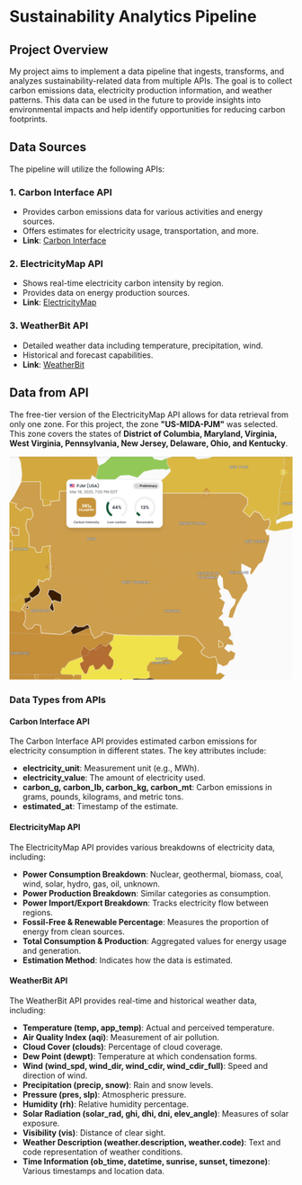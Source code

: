 # Sustainability Analytics Pipeline

## Project Overview

My project aims to implement a data pipeline that ingests, transforms, and analyzes sustainability-related data from multiple APIs. The goal is to collect carbon emissions data, electricity production information, and weather patterns. This data can be used in the future to provide insights into environmental impacts and help identify opportunities for reducing carbon footprints.

## Data Sources

The pipeline will utilize the following APIs:

### 1. Carbon Interface API

- Provides carbon emissions data for various activities and energy sources.
- Offers estimates for electricity usage, transportation, and more.
- **Link**: [Carbon Interface](https://www.carboninterface.com/)

### 2. ElectricityMap API

- Shows real-time electricity carbon intensity by region.
- Provides data on energy production sources.
- **Link**: [ElectricityMap](https://www.electricitymaps.com/)

### 3. WeatherBit API

- Detailed weather data including temperature, precipitation, wind.
- Historical and forecast capabilities.
- **Link**: [WeatherBit](https://www.weatherbit.io/)

## Data from API

The free-tier version of the ElectricityMap API allows for data retrieval from only one zone. For this project, the zone **"US-MIDA-PJM"** was selected. This zone covers the states of **District of Columbia, Maryland, Virginia, West Virginia, Pennsylvania, New Jersey, Delaware, Ohio, and Kentucky**.

<p align="center">
  <img src="zone_map.png" alt="US-MIDA-PJM Zone Map" width="700">
</p>

### Data Types from APIs

#### **Carbon Interface API**

The Carbon Interface API provides estimated carbon emissions for electricity consumption in different states. The key attributes include:

- **electricity_unit**: Measurement unit (e.g., MWh).
- **electricity_value**: The amount of electricity used.
- **carbon_g, carbon_lb, carbon_kg, carbon_mt**: Carbon emissions in grams, pounds, kilograms, and metric tons.
- **estimated_at**: Timestamp of the estimate.

#### **ElectricityMap API**

The ElectricityMap API provides various breakdowns of electricity data, including:

- **Power Consumption Breakdown**: Nuclear, geothermal, biomass, coal, wind, solar, hydro, gas, oil, unknown.
- **Power Production Breakdown**: Similar categories as consumption.
- **Power Import/Export Breakdown**: Tracks electricity flow between regions.
- **Fossil-Free & Renewable Percentage**: Measures the proportion of energy from clean sources.
- **Total Consumption & Production**: Aggregated values for energy usage and generation.
- **Estimation Method**: Indicates how the data is estimated.

#### **WeatherBit API**

The WeatherBit API provides real-time and historical weather data, including:

- **Temperature (temp, app_temp)**: Actual and perceived temperature.
- **Air Quality Index (aqi)**: Measurement of air pollution.
- **Cloud Cover (clouds)**: Percentage of cloud coverage.
- **Dew Point (dewpt)**: Temperature at which condensation forms.
- **Wind (wind_spd, wind_dir, wind_cdir, wind_cdir_full)**: Speed and direction of wind.
- **Precipitation (precip, snow)**: Rain and snow levels.
- **Pressure (pres, slp)**: Atmospheric pressure.
- **Humidity (rh)**: Relative humidity percentage.
- **Solar Radiation (solar_rad, ghi, dhi, dni, elev_angle)**: Measures of solar exposure.
- **Visibility (vis)**: Distance of clear sight.
- **Weather Description (weather.description, weather.code)**: Text and code representation of weather conditions.
- **Time Information (ob_time, datetime, sunrise, sunset, timezone)**: Various timestamps and location data.
